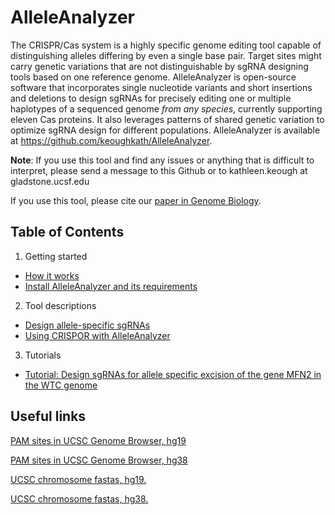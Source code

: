 # AlleleAnalyzer

The CRISPR/Cas system is a highly specific genome editing tool capable of distinguishing alleles differing by even a single base pair. Target sites might carry genetic variations that are not distinguishable by sgRNA designing tools based on one reference genome. AlleleAnalyzer is open-source software that incorporates single nucleotide variants and short insertions and deletions to design sgRNAs for precisely editing one or multiple haplotypes of a sequenced genome *from any species*, currently supporting eleven Cas proteins.  It also leverages patterns of shared genetic variation to optimize sgRNA design for different populations. AlleleAnalyzer is available at https://github.com/keoughkath/AlleleAnalyzer.

**Note**:  If you use this tool and find any issues or anything that is difficult to interpret, please send a message to this Github or to kathleen.keough at gladstone.ucsf.edu

If you use this tool, please cite our [paper in Genome Biology](https://genomebiology.biomedcentral.com/articles/10.1186/s13059-019-1783-3).

## Table of Contents

1. Getting started
* [How it works](https://github.com/keoughkath/ExcisionFinder/wiki/Overview)
* [Install AlleleAnalyzer and its requirements](https://github.com/keoughkath/AlleleAnalyzer/wiki/Install-AlleleAnalyzer-and-its-requirements)
2. Tool descriptions
* [Design allele-specific sgRNAs](https://github.com/keoughkath/AlleleAnalyzer/wiki/Usage:-gen_sgRNAs.py)
* [Using CRISPOR with AlleleAnalyzer](https://github.com/keoughkath/AlleleAnalyzer/wiki/Using-CRISPOR-with-gen_sgRNAs.py)
3. Tutorials
* [Tutorial: Design sgRNAs for allele specific excision of the gene MFN2 in the WTC genome](https://github.com/keoughkath/AlleleAnalyzer/wiki/Tutorial:-Design-sgRNAs-for-allele-specific-excision-of-the-gene-MFN2-in-the-WTC-genome)

## Useful links

[PAM sites in UCSC Genome Browser, hg19](https://genome.ucsc.edu/cgi-bin/hgTracks?db=hg19&lastVirtModeType=default&lastVirtModeExtraState=&virtModeType=default&virtMode=0&nonVirtPosition=&position=chr11%3A61717368-61717468&hgsid=710107349_giMIiVkYz3tMheeUnqbOtAFTIgOo)

[PAM sites in UCSC Genome Browser, hg38](https://genome.ucsc.edu/cgi-bin/hgTracks?db=hg38&lastVirtModeType=default&lastVirtModeExtraState=&virtModeType=default&virtMode=0&nonVirtPosition=&position=chr11%3A61957117-61957165&hgsid=710108079_SecTcyDrgBPU4AocIPTRF2Uq4Omd)

[UCSC chromosome fastas, hg19.](http://hgdownload.soe.ucsc.edu/goldenPath/hg19/chromosomes/)

[UCSC chromosome fastas, hg38.](http://hgdownload.soe.ucsc.edu/goldenPath/hg38/chromosomes/)


